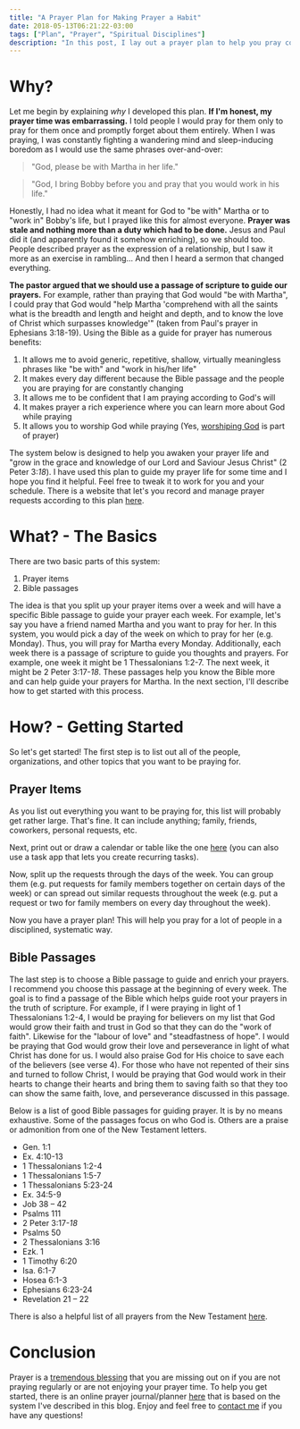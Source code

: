 ```yaml
---
title: "A Prayer Plan for Making Prayer a Habit"
date: 2018-05-13T06:21:22-03:00
tags: ["Plan", "Prayer", "Spiritual Disciplines"]
description: "In this post, I lay out a prayer plan to help you pray consistently, passionately, and scripturally."
---
```


# Why?

Let me begin by explaining *why* I developed this plan. **If I'm honest, my prayer time was embarrassing.** I told people I would pray for them only to pray for them once and promptly forget about them entirely. When I was praying, I was constantly fighting a wandering mind and sleep-inducing boredom as I would use the same phrases over-and-over:

> "God, please be with Martha in her life."

> "God, I bring Bobby before you and pray that you would work in his life."

Honestly, I had no idea what it meant for God to "be with" Martha or to "work in" Bobby's life, but I prayed like this for almost everyone. **Prayer was stale and nothing more than a duty which had to be done.** Jesus and Paul did it (and apparently found it somehow enriching), so we should too. People described prayer as the expression of a relationship, but I saw it more as an exercise in rambling... And then I heard a sermon that changed everything.

**The pastor argued that we should use a passage of scripture to guide our prayers.** For example, rather than praying that God would "be with Martha", I could pray that God would "help Martha 'comprehend with all the saints what is the breadth and length and height and depth, and to know the love of Christ which surpasses knowledge'" (taken from Paul's prayer in Ephesians 3:18-19). Using the Bible as a guide for prayer has numerous benefits:

1. It allows me to avoid generic, repetitive, shallow, virtually meaningless phrases like "be with" and "work in his/her life"
2. It makes every day different because the Bible passage and the people you are praying for are constantly changing
3. It allows me to be confident that I am praying according to God's will
4. It makes prayer a rich experience where you can learn more about God while praying
5. It allows you to worship God while praying (Yes, [worshiping God](../../posts/practical-spiritual-disciplines-prayer/#what-to-say-when-you-pray) is part of prayer)

The system below is designed to help you awaken your prayer life and "grow in the grace and knowledge of our Lord and Saviour Jesus Christ" (2 Peter 3:*18*). I have used this plan to guide my prayer life for some time and I hope you find it helpful. Feel free to tweak it to work for you and your schedule. There is a website that let's you record and manage prayer requests according to this plan [here](http://prayer.hightower.space/).

# What? - The Basics

There are two basic parts of this system:

1. Prayer items
2. Bible passages

The idea is that you split up your prayer items over a week and will have a specific Bible passage to guide your prayer each week. For example, let's say you have a friend named Martha and you want to pray for her. In this system, you would pick a day of the week on which to pray for her (e.g. Monday). Thus, you will pray for Martha every Monday. Additionally, each week there is a passage of scripture to guide you thoughts and prayers. For example, one week it might be 1 Thessalonians 1:2-7. The next week, it might be 2 Peter 3:17-*18*. These passages help you know the Bible more and can help guide your prayers for Martha. In the next section, I'll describe how to get started with this process.

# How? - Getting Started

So let's get started! The first step is to list out all of the people, organizations, and other topics that you want to be praying for.

## Prayer Items

As you list out everything you want to be praying for, this list will probably get rather large. That's fine. It can include anything; family, friends, coworkers, personal requests, etc.

Next, print out or draw a calendar or table like the one [here](https://www.calendarlabs.com/templates/blank/monthly-calendar-landscape-color-sunday.pdf) (you can also use a task app that lets you create recurring tasks).

Now, split up the requests through the days of the week. You can group them (e.g. put requests for family members together on certain days of the week) or can spread out similar requests throughout the week (e.g. put a request or two for family members on every day throughout the week).

Now you have a prayer plan! This will help you pray for a lot of people in a disciplined, systematic way.

## Bible Passages

The last step is to choose a Bible passage to guide and enrich your prayers. I recommend you choose this passage at the beginning of every week. The goal is to find a passage of the Bible which helps guide root your prayers in the truth of scripture. For example, if I were praying in light of 1 Thessalonians 1:2-4, I would be praying for believers on my list that God would grow their faith and trust in God so that they can do the "work of faith". Likewise for the "labour of love" and "steadfastness of hope". I would be praying that God would grow their love and perseverance in light of what Christ has done for us. I would also praise God for His choice to save each of the believers (see verse 4). For those who have not repented of their sins and turned to follow Christ, I would be praying that God would work in their hearts to change their hearts and bring them to saving faith so that they too can show the same faith, love, and perseverance discussed in this passage.

Below is a list of good Bible passages for guiding prayer. It is by no means exhaustive. Some of the passages focus on who God is. Others are a praise or admonition from one of the New Testament letters.

- Gen. 1:1
- Ex. 4:10-13
- 1 Thessalonians 1:2-4
- 1 Thessalonians 1:5-7
- 1 Thessalonians 5:23-24
- Ex. 34:5-9
- Job 38 – 42
- Psalms 111
- 2 Peter 3:17-*18*
- Psalms 50
- 2 Thessalonians 3:16
- Ezk. 1
- 1 Timothy 6:20
- Isa. 6:1-7
- Hosea 6:1-3
- Ephesians 6:23-24
- Revelation 21 – 22

There is also a helpful list of all prayers from the New Testament [here](https://www.desiringgod.org/articles/what-should-we-pray-for).

# Conclusion

Prayer is a [tremendous blessing](../../posts/why-pray/) that you are missing out on if you are not praying regularly or are not enjoying your prayer time. To help you get started, there is an online prayer journal/planner [here](http://prayer.hightower.space/) that is based on the system I've described in this blog. Enjoy and feel free to [contact me](https://hightower.space/contact/) if you have any questions!
